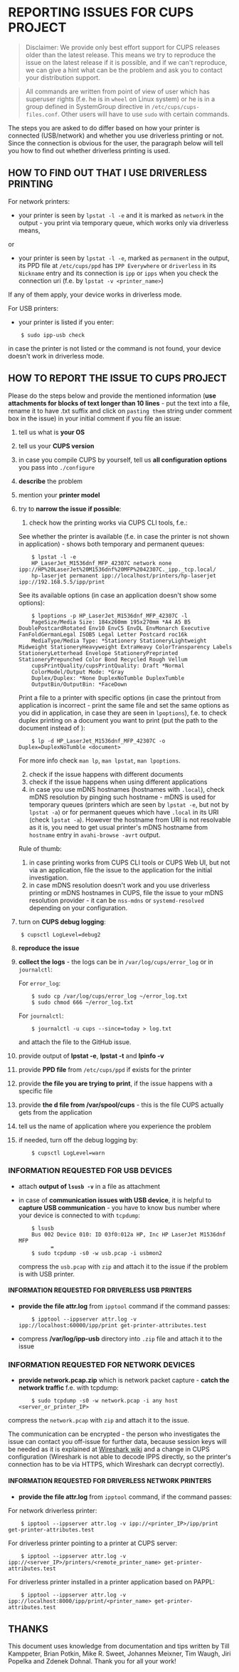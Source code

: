 # REPORTING ISSUES FOR CUPS PROJECT

> Disclaimer: We provide only best effort support for CUPS releases older than the latest release. This means we try to reproduce the issue on the latest release if it is possible, and if we can't reproduce, we can give a hint what can be the problem and ask you to contact your distribution support.

> All commands are written from point of view of user which has superuser rights (f.e. he is in `wheel` on Linux system) or he is in a group defined in SystemGroup directive in `/etc/cups/cups-files.conf`. Other users will have to use `sudo` with certain commands.

The steps you are asked to do differ based on how your printer is connected (USB/network) and whether you use driverless printing or not. Since the connection is obvious for the user, the paragraph below will tell you how to find out whether driverless printing is used.


## HOW TO FIND OUT THAT I USE DRIVERLESS PRINTING

For network printers:
* your printer is seen by `lpstat -l -e` and it is marked as `network` in the output - you print via temporary queue, which works only via driverless means,

or

* your printer is seen by `lpstat -l -e`, marked as `permanent` in the output, its PPD file at `/etc/cups/ppd` has `IPP Everywhere` or `driverless` in its `Nickname` entry and its connection is `ipp` or `ipps` when you check the connection uri (f.e. by `lpstat -v <printer_name>`)

If any of them apply, your device works in driverless mode.

For USB printers:
* your printer is listed if you enter:

```
    $ sudo ipp-usb check
```

in case the printer is not listed or the command is not found, your device doesn't work in driverless mode.


## HOW TO REPORT THE ISSUE TO CUPS PROJECT

Please do the steps below and provide the mentioned information (**use attachments for blocks of text longer than 10 lines** - put the text into a file, rename it to have .txt suffix and click on `pasting them` string under comment box in the issue) in your initial comment if you file an issue:

1. tell us what is **your OS**
2. tell us your **CUPS version**
3. in case you compile CUPS by yourself, tell us **all configuration options** you pass into `./configure`
4. **describe** the problem
5. mention your **printer model**
6. try to **narrow the issue if possible**:

    1. check how the printing works via CUPS CLI tools, f.e.:

    See whether the printer is available (f.e. in case the printer is not shown in application) - shows both temporary and permanent queues:

    ```
        $ lpstat -l -e
        HP_LaserJet_M1536dnf_MFP_42307C network none ipp://HP%20LaserJet%20M1536dnf%20MFP%2042307C._ipp._tcp.local/
        hp-laserjet permanent ipp://localhost/printers/hp-laserjet ipp://192.168.5.5/ipp/print
    ```

    See its available options (in case an application doesn't show some options):

    ```
        $ lpoptions -p HP_LaserJet_M1536dnf_MFP_42307C -l
        PageSize/Media Size: 184x260mm 195x270mm *A4 A5 B5 DoublePostcardRotated Env10 EnvC5 EnvDL EnvMonarch Executive FanFoldGermanLegal ISOB5 Legal Letter Postcard roc16k
        MediaType/Media Type: *Stationery StationeryLightweight Midweight StationeryHeavyweight ExtraHeavy ColorTransparency Labels StationeryLetterhead Envelope StationeryPreprinted StationeryPrepunched Color Bond Recycled Rough Vellum
        cupsPrintQuality/cupsPrintQuality: Draft *Normal
        ColorModel/Output Mode: *Gray
        Duplex/Duplex: *None DuplexNoTumble DuplexTumble
        OutputBin/OutputBin: *FaceDown
    ```

    Print a file to a printer with specific options (in case the printout from application is incorrect - print the same file and set the same options as you did in application, in case they are seen in `lpoptions`), f.e. to check duplex printing on a document you want to print (put the path to the document instead of <document>):

    ```
        $ lp -d HP_LaserJet_M1536dnf_MFP_42307C -o Duplex=DuplexNoTumble <document>
    ```
    
    For more info check `man lp`, `man lpstat`, `man lpoptions`.
    
    2. check if the issue happens with different documents
    3. check if the issue happens when using different applications
    4. in case you use mDNS hostnames (hostnames with `.local`), check mDNS resolution by pinging such hostname - mDNS is used for temporary queues (printers which are seen by `lpstat -e`, but not by `lpstat -a`) or for permanent queues which have `.local` in its URI (check `lpstat -a`). However the hostname from URI is not resolvable as it is, you need to get usual printer's mDNS hostname from `hostname` entry in `avahi-browse -avrt` output.
    
    Rule of thumb:
    1. in case printing works from CUPS CLI tools or CUPS Web UI, but not via an application, file the issue to the application for the initial investigation.
    2. in case mDNS resolution doesn't work and you use driverless printing or mDNS hostnames in CUPS, file the issue to your mDNS resolution provider - it can be `nss-mdns` or `systemd-resolved` depending on your configuration.

7. turn on **CUPS debug logging**:

```
    $ cupsctl LogLevel=debug2
```

8. **reproduce the issue**
9. **collect the logs** - the logs can be in `/var/log/cups/error_log` or in `journalctl`:

    For `error_log`:
    ```
        $ sudo cp /var/log/cups/error_log ~/error_log.txt
        $ sudo chmod 666 ~/error_log.txt
    ```
    
    For `journalctl`:
    ```
        $ journalctl -u cups --since=today > log.txt
    ```
    
    and attach the file to the GitHub issue.

10. provide output of **lpstat -e**, **lpstat -t** and **lpinfo -v**
11. provide **PPD file** from `/etc/cups/ppd` if exists for the printer
12. provide **the file you are trying to print**, if the issue happens with a specific file
13. provide **the d file from /var/spool/cups** - this is the file CUPS actually gets from the application
14. tell us the name of application where you experience the problem
15. if needed, turn off the debug logging by:

    ```
        $ cupsctl LogLevel=warn
    ```

### INFORMATION REQUESTED FOR USB DEVICES

* attach **output of `lsusb -v`** in a file as attachment
* in case of **communication issues with USB device**, it is helpful to **capture USB communication** - you have to know bus number where your device is connected to with `tcpdump`:

    ```
        $ lsusb
        Bus 002 Device 010: ID 03f0:012a HP, Inc HP LaserJet M1536dnf MFP
              =
        $ sudo tcpdump -s0 -w usb.pcap -i usbmon2
    ```
    compress the `usb.pcap` with `zip` and attach it to the issue if the problem is with USB printer.

#### INFORMATION REQUESTED FOR DRIVERLESS USB PRINTERS

* **provide the file attr.log** from `ipptool` command if the command passes:

    ```
        $ ipptool --ippserver attr.log -v ipp://localhost:60000/ipp/print get-printer-attributes.test
    ```

* compress **/var/log/ipp-usb** directory into `.zip` file and attach it to the issue


### INFORMATION REQUESTED FOR NETWORK DEVICES

* **provide network.pcap.zip** which is network packet capture - **catch the network traffic** f.e. with tcpdump:

    ```
        $ sudo tcpdump -s0 -w network.pcap -i any host <server_or_printer_IP>
    ```

compress the `network.pcap` with `zip` and attach it to the issue.

The communication can be encrypted - the person who investigates the issue can contact you off-issue for further data, because session keys will be needed as it is explained at [Wireshark wiki](https://wiki.wireshark.org/TLS) and a change in CUPS configuration (Wireshark is not able to decode IPPS directly, so the printer's connection has to be via HTTPS, which Wireshark can decrypt correctly).

#### INFORMATION REQUESTED FOR DRIVERLESS NETWORK PRINTERS

* **provide the file attr.log** from `ipptool` command, if the command passes:

For network driverless printer:
```
    $ ipptool --ippserver attr.log -v ipp://<printer_IP>/ipp/print get-printer-attributes.test
```

For driverless printer pointing to a printer at CUPS server:
```
    $ ipptool --ippserver attr.log -v ipp://<server_IP>/printers/<remote_printer_name> get-printer-attributes.test
```

For driverless printer installed in a printer application based on PAPPL:
```
    $ ipptool --ippserver attr.log -v ipp://localhost:8000/ipp/print/<printer_name> get-printer-attributes.test
```


## THANKS

This document uses knowledge from documentation and tips written by Till Kamppeter, Brian Potkin, Mike R. Sweet, Johannes Meixner, Tim Waugh, Jiri Popelka and Zdenek Dohnal. Thank you for all your work!

